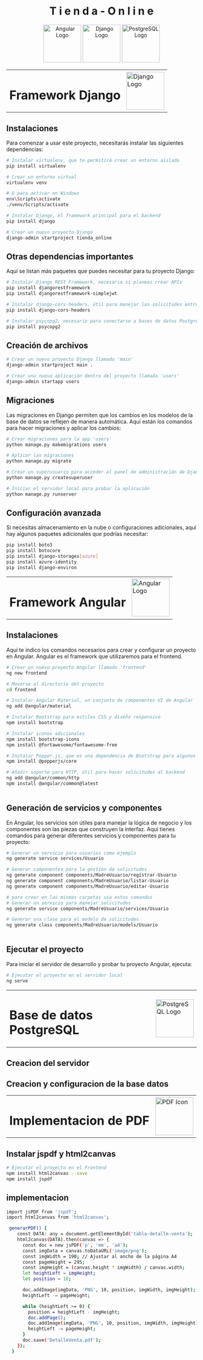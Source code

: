 
<h1 align="center">T i e n d a - O n l i n e</h1>

<p align="center">
  <img src="https://upload.wikimedia.org/wikipedia/commons/c/cf/Angular_full_color_logo.svg" alt="Angular Logo" width="100"/>
  <img src="https://www.opengis.ch/wp-content/uploads/2020/04/django-python-logo.png" alt="Django Logo" width="100"/>
  <img src="https://upload.wikimedia.org/wikipedia/commons/2/29/Postgresql_elephant.svg" alt="PostgreSQL Logo" width="100"/>
</p>



<table>
  <tr>
    <td><h1>Framework Django</h1></td>
    <td><img src="https://www.opengis.ch/wp-content/uploads/2020/04/django-python-logo.png" alt="Django Logo" width="100"/></td>
  </tr>
</table>


## Instalaciones

Para comenzar a usar este proyecto, necesitarás instalar las siguientes dependencias:

```bash
# Instalar virtualenv, que te permitirá crear un entorno aislado
pip install virtualenv

# Crear un entorno virtual
virtualenv venv

# O para activar en Windows
env\Scripts\activate
./venv/Scripts/activate   

# Instalar Django, el framework principal para el backend
pip install django

# Crear un nuevo proyecto Django
django-admin startproject tienda_online

```
## Otras dependencias importantes
Aquí se listan más paquetes que puedes necesitar para tu proyecto Django:
```bash
# Instalar Django REST Framework, necesario si planeas crear APIs
pip install djangorestframework
pip install djangorestframework-simplejwt

# Instalar django-cors-headers, útil para manejar las solicitudes entre el frontend (Angular) y el backend (Django)
pip install django-cors-headers

# Instalar psycopg2, necesario para conectarse a bases de datos PostgreSQL
pip install psycopg2

```

## Creación de archivos
```bash
# Crear un nuevo proyecto Django llamado 'main'
django-admin startproject main .

# Crear una nueva aplicación dentro del proyecto llamada 'users'
django-admin startapp users

```
## Migraciones
Las migraciones en Django permiten que los cambios en los modelos de la base de datos se reflejen de manera automática. Aquí están los comandos para hacer migraciones y aplicar los cambios:
```bash
# Crear migraciones para la app 'users'
python manage.py makemigrations users

# Aplicar las migraciones
python manage.py migrate

# Crear un superusuario para acceder al panel de administración de Django
python manage.py createsuperuser

# Iniciar el servidor local para probar la aplicación
python manage.py runserver

```

## Configuración avanzada
Si necesitas almacenamiento en la nube o configuraciones adicionales, aquí hay algunos paquetes adicionales que podrías necesitar:
```bash
pip install boto3
pip install botocore
pip install django-storages[azure]     
pip install azure-identity                                   
pip install django-environ                                                                                
```

<table>
  <tr>
    <td><h1>Framework Angular</h1></td>
    <td> <img src="https://upload.wikimedia.org/wikipedia/commons/c/cf/Angular_full_color_logo.svg" alt="Angular Logo" width="100"/></td>
  </tr>
</table>

## Instalaciones
Aquí te indico los comandos necesarios para crear y configurar un proyecto en Angular. Angular es el framework que utilizaremos para el frontend.


```bash
# Crear un nuevo proyecto Angular llamado 'frontend'
ng new frontend

# Moverse al directorio del proyecto
cd frontend

# Instalar Angular Material, un conjunto de componentes UI de Angular
ng add @angular/material

# Instalar Bootstrap para estilos CSS y diseño responsivo
npm install bootstrap

# Instalar iconos adicionales
npm install bootstrap-icons
npm install @fortawesome/fontawesome-free

# Instalar Popper.js, que es una dependencia de Bootstrap para algunos componentes
npm install @popperjs/core

# Añadir soporte para HTTP, útil para hacer solicitudes al backend
ng add @angular/common/http
npm install @angular/common@latest
                                                                          
```
## Generación de servicios y componentes
En Angular, los servicios son útiles para manejar la lógica de negocio y los componentes son las piezas que construyen la interfaz. Aquí tienes comandos para generar diferentes servicios y componentes para tu proyecto:
```bash
# Generar un servicio para usuarios como ejemplo
ng generate service services/Usuario

# Generar componentes para la gestión de solicitudes
ng generate component components/MadreUsuario/registrar-Usuario
ng generate component components/MadreUsuario/listar-Usuario
ng generate component components/MadreUsuario/editar-Usuario

# para crear en las mismas carpetas usa estos comandos
# Generar un servicio para manejar solicitudes
ng generate service components/MadreUsuario/services/Usuario

# Generar una clase para el modelo de solicitudes
ng generate class components/MadreUsuario/models/Usuario
                                                                           
```

## Ejecutar el proyecto
Para iniciar el servidor de desarrollo y probar tu proyecto Angular, ejecuta:

```bash
# Ejecutar el proyecto en el servidor local
ng serve
```

<table>
  <tr>
    <td><h1>Base de datos PostgreSQL</h1></td>
    <td><img src="https://upload.wikimedia.org/wikipedia/commons/2/29/Postgresql_elephant.svg" alt="PostgreSQL Logo" width="100"/></td>
  </tr>
</table>

## Creacion del servidor 

## Creacion y configuracion de la base datos



<table>
  <tr>
    <td><h1>Implementacion de PDF</h1></td>
    <td><img
        src="https://png.pngtree.com/png-vector/20231116/ourmid/pngtree-pdf-icon-doc-png-image_10541408.png"
        width="100"
        height="100"
        alt="PDF Icon"
      /></td>
  </tr>
</table>

## Instalar jspdf y html2canvas
```bash
# Ejecutar el proyecto en el Frontend
npm install html2canvas --save
npm install jspdf

```

## implementacion


```bash
import jsPDF from 'jspdf';
import html2canvas from 'html2canvas';

 generarPDF() {
    const DATA: any = document.getElementById('tabla-detalle-venta');
    html2canvas(DATA).then(canvas => {
      const doc = new jsPDF('p', 'mm', 'a4');
      const imgData = canvas.toDataURL('image/png');
      const imgWidth = 190; // Ajustar al ancho de la página A4
      const pageHeight = 295;
      const imgHeight = (canvas.height * imgWidth) / canvas.width;
      let heightLeft = imgHeight;
      let position = 10;

      doc.addImage(imgData, 'PNG', 10, position, imgWidth, imgHeight);
      heightLeft -= pageHeight;

      while (heightLeft >= 0) {
        position = heightLeft - imgHeight;
        doc.addPage();
        doc.addImage(imgData, 'PNG', 10, position, imgWidth, imgHeight);
        heightLeft -= pageHeight;
      }
      doc.save('DetalleVenta.pdf');
    });
  }
```

